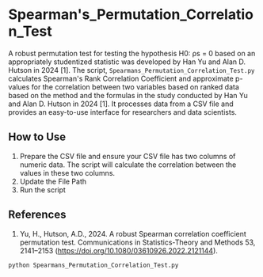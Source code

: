 # Spearman's_Permutation_Correlation_Test
A robust permutation test for testing the hypothesis H0: ρs = 0 based on an appropriately studentized statistic was developed by Han Yu and Alan D. Hutson in 2024 [1]. The script, `Spearmans_Permutation_Correlation_Test.py` calculates Spearman's Rank Correlation Coefficient and approximate p-values for the correlation between two variables based on ranked data based on the method and the formulas in the study conducted by Han Yu and Alan D. Hutson in 2024 [1]. It processes data from a CSV file and provides an easy-to-use interface for researchers and data scientists.
## How to Use
1. Prepare the CSV file and ensure your CSV file has two columns of numeric data. The script will calculate the correlation between the values in these two columns.
2. Update the File Path
3. Run the script
## References
1. Yu, H., Hutson, A.D., 2024. A robust Spearman correlation coefficient permutation test. Communications in Statistics-Theory and Methods 53, 2141–2153 (https://doi.org/10.1080/03610926.2022.2121144).

```bash
python Spearmans_Permutation_Correlation_Test.py
